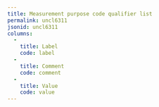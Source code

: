 ```yaml
---
title: Measurement purpose code qualifier list
permalink: uncl6311
jsonid: uncl6311
columns:
  - 
    title: Label
    code: label
  - 
    title: Comment
    code: comment
  - 
    title: Value
    code: value
---
```

